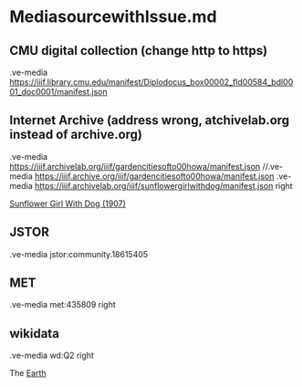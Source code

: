 # MediasourcewithIssue.md

## CMU digital collection (change http to https)
.ve-media https://iiif.library.cmu.edu/manifest/Diplodocus_box00002_fld00584_bdl0001_doc0001/manifest.json

## Internet Archive (address wrong, atchivelab.org instead of archive.org)
.ve-media https://iiif.archivelab.org/iiif/gardencitiesofto00howa/manifest.json 
//.ve-media https://iiif.archive.org/iiif/gardencitiesofto00howa/manifest.json
.ve-media https://iiif.archivelab.org/iiif/sunflowergirlwithdog/manifest.json right

[Sunflower Girl With Dog (1907)](https://archive.org/details/sunflowergirlwithdog)

## JSTOR
.ve-media jstor:community.18615405

## MET
.ve-media met:435809 right

## wikidata 
.ve-media wd:Q2 right

The [Earth](https://www.wikidata.org/wiki/Q2)